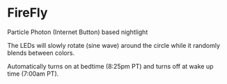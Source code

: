 # FireFly
Particle Photon (Internet Button) based nightlight

The LEDs will slowly rotate (sine wave) around the circle while it randomly blends between colors.

Automatically turns on at bedtime (8:25pm PT) and turns off at wake up time (7:00am PT).
